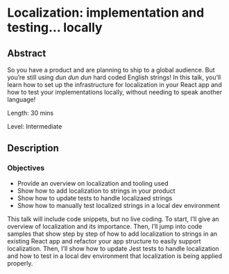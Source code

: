 # Localization: implementation and testing... locally
## Abstract
So you have a product and are planning to ship to a global audience. But you’re still using *dun dun dun* hard coded English strings! In this talk, you’ll learn how to set up the infrastructure for localization in your React app and how to test your implementations locally, without needing to speak another language!

Length: 30 mins

Level: Intermediate

## Description
### Objectives
* Provide an overview on localization and tooling used
* Show how to add localization to strings in your product
* Show how to update tests to handle localizaed strings
* Show how to manually test localized strings in a local dev environment

This talk will include code snippets, but no live coding.
To start, I’ll give an overview of localization and its importance. Then, I’ll jump into code samples that show step by step of how to add localization to strings in an existing React app and refactor your app structure to easily support localization. Then, I’ll show how to update Jest tests to handle localization and how to test in a local dev environment that localization is being applied properly.

